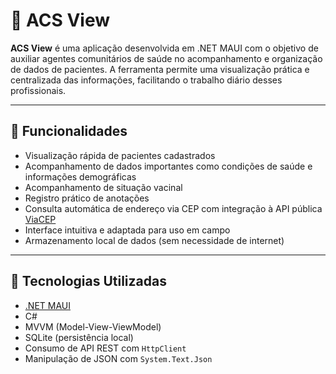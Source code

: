 # 🏥 ACS View

**ACS View** é uma aplicação desenvolvida em .NET MAUI com o objetivo de auxiliar agentes comunitários de saúde no acompanhamento e organização de dados de pacientes. A ferramenta permite uma visualização prática e centralizada das informações, facilitando o trabalho diário desses profissionais.

---

## 📱 Funcionalidades

- Visualização rápida de pacientes cadastrados
- Acompanhamento de dados importantes como condições de saúde e informações demográficas
- Acompanhamento de situação vacinal
- Registro prático de anotações
- Consulta automática de endereço via CEP com integração à API pública [ViaCEP](https://viacep.com.br)
- Interface intuitiva e adaptada para uso em campo
- Armazenamento local de dados (sem necessidade de internet)

---

## 🧰 Tecnologias Utilizadas

- [.NET MAUI](https://learn.microsoft.com/pt-br/dotnet/maui/)
- C#
- MVVM (Model-View-ViewModel)
- SQLite (persistência local)
- Consumo de API REST com `HttpClient`
- Manipulação de JSON com `System.Text.Json`
